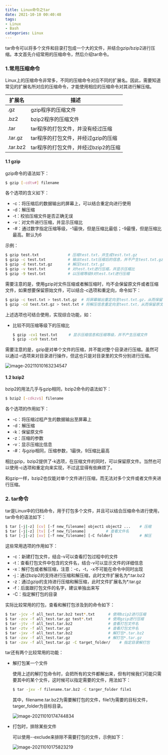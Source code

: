 ```yaml
---
title: Linux命令之tar
date: 2021-10-10 00:40:48
tags:
- Linux
- Bash
categories: Linux
---
```


tar命令可以将多个文件和目录打包成一个大的文件，并结合gzip/bzip2进行压缩。本文首先介绍常用的压缩命令，然后介绍tar命令。

<!--more-->

### 1.常用压缩命令

Linux上的压缩命令非常多，不同的压缩命令对应不同的扩展名。因此，需要知道常见的扩展名所对应的压缩命令，才能使用相应的压缩命令对其进行解压缩。

| 扩展名   | 描述                                 |
| -------- | ------------------------------------ |
| .gz      | gzip程序的压缩文件                   |
| .bz2     | bzip2程序的压缩文件                  |
| .tar     | tar程序的打包文件，并没有经过压缩    |
| .tar.gz  | tar程序的打包文件，并经过gzip的压缩  |
| .tar.bz2 | tar程序的打包文件，并经过bzip2的压缩 |

#### 1.1 gzip

gzip命令的语法如下：

```bash
$ gzip [-cdtv#] filename
```

各个选项的含义如下：

- -c：将压缩后的数据输出的屏幕上，可以结合重定向进行使用
- -d：解压缩
- -t：校验压缩文件是否正确无误
- -v：对文件进行压缩，并显示压缩比
- -#：通过数字指定压缩等级，-1最快，但是压缩比最低；-9最慢，但是压缩比最高。默认为6

示例：

```bash
$ gzip test.txt             # 压缩test.txt，并生成test.txt.gz
$ gzip -c test.txt          # 输出test.txt压缩后的信息，并不产生test.txt.gz
$ gzip -d test.txt.gz       # 解压test.txt.gz
$ gzip -v test.txt          # 对test.txt进行压缩，并显示压缩比
$ gzip -9 test.txt          # 以压缩等级9对test.txt进行压缩
```

需要注意的是，使用gzip对文件压缩或者解压缩时，均不会保留原文件或者压缩文件，如果想要保留原始文件，可以结合-c选项和重定向，命令如下：

```bash
$ gzip -c test.txt > test.txt.gz  # 将屏幕输出重定向至test.txt.gz，从而保留原文件 
$ gzip -cd test.txt.gz > test.txt # 将解压信息重定向至test.txt，从而保留原文件
```

上述选项也可结合使用，实现综合功能，如：

- 比较不同压缩等级下的压缩比

  ```bash
  $ gzip -cv1 test.txt     # 显示压缩信息和压缩等级，并不产生压缩文件
  $ gzip -cv9 test.txt
  ```

需要注意的是，gzip是对单个文件的压缩，并不能对整个目录进行压缩。虽然可以通过-r选项来对目录进行操作，但这也只是对目录里的文件分别进行压缩。

![image-20211010163234547](https://jxliu-picbed.oss-cn-shanghai.aliyuncs.com/img/image-20211010163234547.png)

#### 1.2 bzip2

bzip2的用法几乎与gzip相同，bzip2命令的语法如下：

```bash
$ bzip2 [-cdkzv$] filename
```

各个选项的作用如下：

- -c：将压缩过程产生的数据输出至屏幕上
- -d：解压缩
- -k：保留原文件
- -z：压缩的参数
- -v：显示压缩比信息
- -#：与gzip相同，压缩参数，1最快，9压缩比最高

相比gzip，bzip2提供了-k选项，在压缩文件的同时，可以保留原文件。当然也可以使用-c选项和重定向来实现，不过这显得有些麻烦了。

和gzip一样，bzip2也仅能对单个文件进行压缩，而无法对多个文件或者文件夹进行压缩。

### 2. tar命令

tar是Linux中的归档命令，用于打包多个文件，并且可以结合压缩命令进行使用，tar命令的语法如下：

```bash
$ tar [-j|-z] [cv] [-f new_filename] object1 object2 ...    # 压缩
$ tar [-j|-z] [tv] [-f new_filename]         # 查看文件名
$ tar [-j|-z] [xv] [-f new_filename] [-C folder]            # 解压
```

这些常用选项的作用如下：

- -c：新建打包文件，结合-v可以查看打包过程中的文件
- -t：查看打包文件中包含的文件名，结合-v可以显示文件的详细信息
- -x：解打包或者解压缩，注意：-c，-t，-x不可能在命令中同时出现
- -j：通过bzip2的支持进行压缩和解压缩，此时文件扩展名为*.tar.bz2
- -z：通过gzip的支持进行压缩和解压缩，此时文件扩展名为*.tar.gz
- -f：后面跟打包文件的名字，建议单独出来写
- -C：指定解打包的目录

实际比较常用的打包，查看和解打包涉及到的命令如下：

```bash
$ tar -jcv -f all_test.tar.bz2 test*.txt      # 使用bzip2进行压缩
$ tar -zcv -f all_test.tar.gz test*.txt       # 使用gzip进行压缩
$ tar -jtv -f all_test.tar.bz2                # 查看打包文件名
$ tar -ztv -f all_test.tar.gz                 # 查看打包文件名
$ tar -jxv -f all_test.tar.bz2                # 解打包*.tar.bz2
$ tar -zxv -f all_test.tar.gz                 # 解打包*.tar.gz
$ tar -zxv -f all_test.tar.gz -C target_folder/    # 指定目录解打包
```

tar还有两个比较常用的功能：

- 解打包某一个文件

  使用上述的解打包命令时，会把所有的文件都解出来，但有时候我们可能只需要其中的某个文件，这时候可以指定需要的文件，用法如下：

  ```bash
  $ tar -jxv -f filename.tar.bz2 -C targer_folder file1
  ```

  其中，filename.tar.bz2为需要解打包的文件，file1为需要的目标文件，targer_folder为目标目录。

  ![image-20211010174744834](https://jxliu-picbed.oss-cn-shanghai.aliyuncs.com/img/image-20211010174744834.png)

- 打包时，排除某些文件

  可以使用--exclude来排除不需要打包的文件，示例如下：

  ![image-20211010175823219](https://jxliu-picbed.oss-cn-shanghai.aliyuncs.com/img/image-20211010175823219.png)

